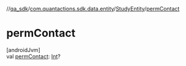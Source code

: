 //[qa_sdk](../../../index.md)/[com.quantactions.sdk.data.entity](../index.md)/[StudyEntity](index.md)/[permContact](perm-contact.md)

# permContact

[androidJvm]\
val [permContact](perm-contact.md): [Int](https://kotlinlang.org/api/latest/jvm/stdlib/kotlin/-int/index.html)?
